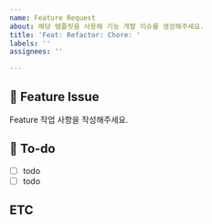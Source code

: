 ```yaml
---
name: Feature Request
about: 해당 템플릿을 사용해 기능 개발 이슈를 생성해주세요.
title: 'Feat: Refactor: Chore: '
labels: ''
assignees: ''

---
```


## 📌 Feature Issue
Feature 작업 사항을 작성해주세요.

## 📝 To-do
- [ ] todo
- [ ] todo

## ETC
>
